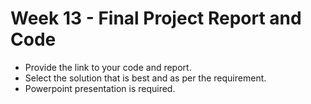 # Week 13 - Final Project Report and Code

- Provide the link to your code and report. 
- Select the solution that is best and as per the requirement. 
- Powerpoint presentation is required.
